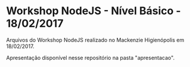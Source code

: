 # Workshop NodeJS - Nível Básico - 18/02/2017

Arquivos do Workshop NodeJS realizado no Mackenzie Higienópolis em 18/02/2017.

Apresentação disponível nesse repositório na pasta "apresentacao".
